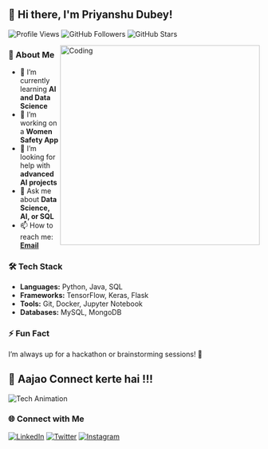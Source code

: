 ## 👋 Hi there, I'm Priyanshu Dubey!

![Profile Views](https://komarev.com/ghpvc/?username=priyanshu9896&label=Profile%20views&color=0e75b6&style=flat)
![GitHub Followers](https://img.shields.io/github/followers/priyanshu9896?label=Followers&style=social)
![GitHub Stars](https://img.shields.io/github/stars/priyanshu9896?label=Stars&style=social)

<img align="right" alt="Coding" width="400" src="https://media.giphy.com/media/qgQUggAC3Pfv687qPC/giphy.gif">

### 🚀 About Me
- 🌱 I’m currently learning **AI and Data Science**
- 🔭 I’m working on a **Women Safety App**
- 🤔 I’m looking for help with **advanced AI projects**
- 💬 Ask me about **Data Science, AI, or SQL**
- 📫 How to reach me: **[Email](mailto:reach-priyanshu@outlook.com)**

### 🛠️ Tech Stack
- **Languages:** Python, Java, SQL
- **Frameworks:** TensorFlow, Keras, Flask
- **Tools:** Git, Docker, Jupyter Notebook
- **Databases:** MySQL, MongoDB

### ⚡ Fun Fact
I’m always up for a hackathon or brainstorming sessions! 🚀

## 🚀 Aajao Connect kerte hai !!!

![Tech Animation](https://media.giphy.com/media/vFKqnCdLPNOKc/giphy.gif)

### 🌐 Connect with Me
[![LinkedIn](https://img.shields.io/badge/-LinkedIn-0077B5?style=flat&logo=Linkedin&logoColor=white)](https://www.linkedin.com/in/priyanshu-dubey-962b34321/)
[![Twitter](https://img.shields.io/badge/-Twitter-1DA1F2?style=flat&logo=Twitter&logoColor=white)](https://x.com/priyanshu_9896_)
[![Instagram](https://img.shields.io/badge/-Instagram-E4405F?style=flat&logo=Instagram&logoColor=white)](https://www.instagram.com/priyansh_.69/)

<!--
**priyanshu9896/priyanshu9896** is a ✨ special ✨ repository because its `README.md` appears on your GitHub profile.
-->
